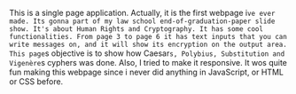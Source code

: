 This is a single page application. Actually, it is the first webpage i`ve ever made. Its gonna part of my law school end-of-graduation-paper slide show. It's about Human Rights and Cryptography. It has some cool functionalities. From page 3 to page 6 it has text inputs that you can write messages on, and it will show its encryption on the output area. This page`s objective is to show how Caesar`s, Polybius, Substitution and Vigenère`s cyphers was done. Also, I tried to make it responsive. It wos quite fun making this webpage since i never did anything in JavaScript, or HTML or CSS before.
